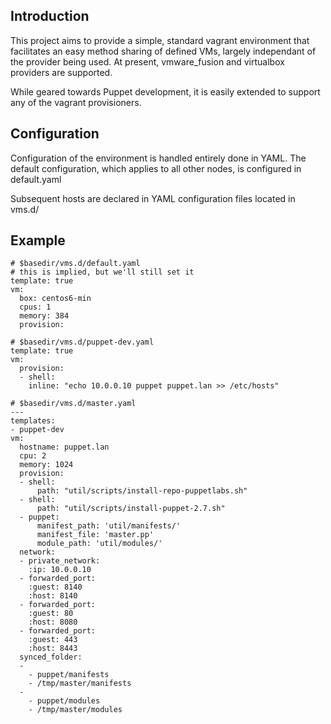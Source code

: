 Introduction
------------

This project aims to provide a simple, standard vagrant environment that
facilitates an easy method sharing of defined VMs, largely independant of the
provider being used. At present, vmware\_fusion and virtualbox providers are
supported.

 While geared towards Puppet development, it is easily extended to support any
 of the vagrant provisioners.

Configuration
-------------

Configuration of the environment is handled entirely done in YAML.  The default
configuration, which applies to all other nodes, is configured in default.yaml

Subsequent hosts are declared in YAML configuration files located in vms.d/

Example
-------

    # $basedir/vms.d/default.yaml
    # this is implied, but we'll still set it
    template: true
    vm:
      box: centos6-min
      cpus: 1
      memory: 384
      provision:

    # $basedir/vms.d/puppet-dev.yaml
    template: true
    vm:
      provision:
      - shell:
        inline: "echo 10.0.0.10 puppet puppet.lan >> /etc/hosts"

    # $basedir/vms.d/master.yaml
    ---
    templates:
    - puppet-dev
    vm:
      hostname: puppet.lan
      cpu: 2
      memory: 1024
      provision:
      - shell:
          path: "util/scripts/install-repo-puppetlabs.sh"
      - shell:
          path: "util/scripts/install-puppet-2.7.sh"
      - puppet:
          manifest_path: 'util/manifests/'
          manifest_file: 'master.pp'
          module_path: 'util/modules/'
      network:
      - private_network:
        :ip: 10.0.0.10
      - forwarded_port:
        :guest: 8140
        :host: 8140
      - forwarded_port:
        :guest: 80
        :host: 8080
      - forwarded_port:
        :guest: 443
        :host: 8443
      synced_folder:
      -
        - puppet/manifests
        - /tmp/master/manifests
      -
        - puppet/modules
        - /tmp/master/modules
